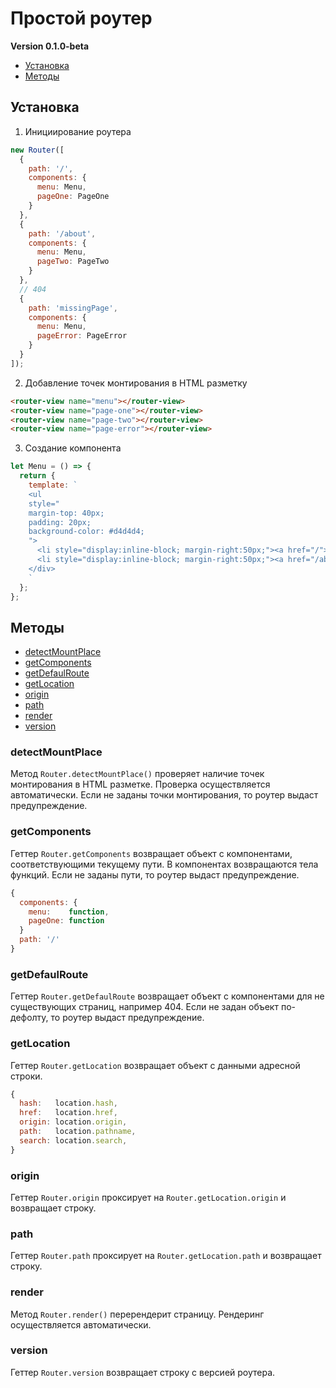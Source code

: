 # Простой роутер

**Version 0.1.0-beta**



* [Установка](#установка)
* [Методы](#методы)




## Установка

1. Инициирование роутера
```javascript
new Router([
  {
    path: '/',
    components: {
      menu: Menu,
      pageOne: PageOne
    }
  },
  {
    path: '/about',
    components: {
      menu: Menu,
      pageTwo: PageTwo
    }
  },
  // 404
  {
    path: 'missingPage',
    components: {
      menu: Menu,
      pageError: PageError
    }
  }
]);
```

2. Добавление точек монтирования в HTML разметку
```html
<router-view name="menu"></router-view>
<router-view name="page-one"></router-view>
<router-view name="page-two"></router-view>
<router-view name="page-error"></router-view>
```

3. Создание компонента
```javascript
let Menu = () => {
  return {
    template: `
    <ul
    style="
    margin-top: 40px;
    padding: 20px;
    background-color: #d4d4d4;
    ">
      <li style="display:inline-block; margin-right:50px;"><a href="/">Main</li>
      <li style="display:inline-block; margin-right:50px;"><a href="/about">About</li>
    </div>
    `
  };
};
```



## Методы

* [detectMountPlace](#detectMountPlace)
* [getComponents](#getComponents)
* [getDefaulRoute](#getDefaulRoute)
* [getLocation](#getLocation)
* [origin](#origin)
* [path](#path)
* [render](#render)
* [version](#version)




### detectMountPlace

Метод `Router.detectMountPlace()` проверяет наличие точек монтирования в HTML разметке. Проверка осуществляется автоматически. Если не заданы точки монтирования, то роутер выдаст предупреждение.



### getComponents

Геттер `Router.getComponents` возвращает объект с компонентами, соответствующими текущему пути. В компонентах возвращаются тела функций. Если не заданы пути, то роутер выдаст предупреждение.
```javascript
{
  components: {
    menu:    function,
    pageOne: function
  }
  path: '/'
}
```



### getDefaulRoute

Геттер `Router.getDefaulRoute` возвращает объект с компонентами для не существующих страниц, например 404. Если не задан объект по-дефолту, то роутер выдаст предупреждение.



### getLocation

Геттер `Router.getLocation` возвращает объект с данными адресной строки.
```javascript
{
  hash:   location.hash,
  href:   location.href,
  origin: location.origin,
  path:   location.pathname,
  search: location.search,
}
```



### origin

Геттер `Router.origin` проксирует на `Router.getLocation.origin` и возвращает строку.



### path

Геттер `Router.path` проксирует на `Router.getLocation.path` и возвращает строку.



### render

Метод `Router.render()` перерендерит страницу. Рендеринг осуществляется автоматически.



### version

Геттер `Router.version` возвращает строку с версией роутера.